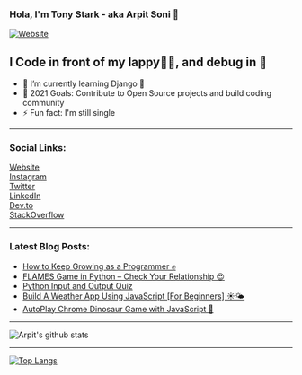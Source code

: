 ### Hola, I'm Tony Stark - aka Arpit Soni 👋

[![Website](https://img.shields.io/website?label=codesnail.com&style=for-the-badge&url=https%3A%2F%2Fcodestackr.com)](https://www.codesnail.com)

## I Code in front of my lappy👨‍💻, and debug in 🚽 

- 🌱 I’m currently learning Django 🦄
- 🎯 2021 Goals: Contribute to Open Source projects and build coding community
- ⚡ Fun fact: I'm still single

---

### Social Links:

[Website](https://www.codesnail.com/)<br>
[Instagram](https://www.instagram.com/code_snail/)<br>
[Twitter](https://twitter.com/code_snail)<br>
[LinkedIn](https://www.linkedin.com/in/arpitsoni108/)<br>
[Dev.to](https://dev.to/codesnail/)<br>
[StackOverflow](https://stackoverflow.com/users/8997228/arpit-soni)

---

### Latest Blog Posts:

<!-- BLOG-POST-LIST:START -->
- [How to Keep Growing as a Programmer ✊](https://www.codesnail.com/how-to-keep-growing-as-a-programmer/)
- [FLAMES Game in Python – Check Your Relationship 😍](https://www.codesnail.com/flames-game-in-python/)
- [Python Input and Output Quiz](https://www.codesnail.com/python-input-and-output-quiz/)
- [Build A Weather App Using JavaScript [For Beginners] ☀️🌤️](https://www.codesnail.com/build-a-weather-app-using-javascript/)
- [AutoPlay Chrome Dinosaur Game with JavaScript 🦖](https://www.codesnail.com/autoplay-chrome-dinosaur-game-with-javascript/)
<!-- BLOG-POST-LIST:END -->

---
![Arpit's github stats](https://github-readme-stats.vercel.app/api?username=soniarpit&show_icons=true&theme=dark&icon_color=fff)

---
[![Top Langs](https://github-readme-stats.vercel.app/api/top-langs/?username=soniarpit)](https://github.com/SoniArpit/)


